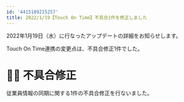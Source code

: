 ```yaml
---
id: '4415189215257'
title: 2022/1/19【Touch On Time】不具合1件を修正しました
---
```

2022年1月19日（水）に行なったアップデートの詳細をお知らせします。

Touch On Time連携の変更点は、不具合修正1件でした。

# 👨‍⚕️ 不具合修正

従業員情報の同期に関する1件の不具合修正を行ないました。
